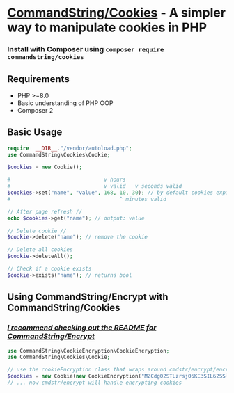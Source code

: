 
# [CommandString/Cookies](https://packagist.org/packages/commandstring/cookies) - A simpler way to manipulate cookies in PHP #

### Install with Composer using `composer require commandstring/cookies` ###

## Requirements ##
- PHP >=8.0
- Basic understanding of PHP OOP
- Composer 2

## Basic Usage ##
```php
require  __DIR__."/vendor/autoload.php";
use CommandString\Cookies\Cookie;

$cookies = new Cookie();

#                              v hours 
#                              v valid   v seconds valid
$cookies->set("name", "value", 168, 10, 30); // by default cookies expire in a week
#                                   ^ minutes valid

// After page refresh //
echo $cookies->get("name"); // output: value

// Delete cookie //
$cookie->delete("name"); // remove the cookie

// Delete all cookies
$cookie->deleteAll();

// Check if a cookie exists
$cookie->exists("name"); // returns bool
```

## Using CommandString/Encrypt with CommandString/Cookies ##
### *[I recommend checking out the README for CommandString/Encrypt](https://github.com/CommandString/encrypt#basic-usage)* ###
```php
use CommandString\CookieEncryption\CookieEncryption;
use CommandString\Cookies\Cookie;

// use the cookieEncryption class that wraps around cmdstr/encrypt/encryption class
$cookies = new Cookie(new CookieEncryption("MZCdg02STLzrsj05KE3SIL62SSlh2Ij", "AES-256-CTR"));
// ... now cmdstr/encrypt will handle encrypting cookies
```